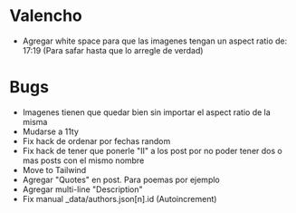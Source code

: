 # Valencho
- Agregar white space para que las imagenes tengan un aspect ratio de: 17:19 (Para safar hasta que lo arregle de verdad)

# Bugs
- Imagenes tienen que quedar bien sin importar el aspect ratio de la misma
- Mudarse a 11ty
- Fix hack de ordenar por fechas random
- Fix hack de tener que ponerle "II" a los post por no poder tener dos o mas posts con el mismo nombre
- Move to Tailwind
- Agregar "Quotes" en post. Para poemas por ejemplo
- Agregar multi-line "Description"
- Fix manual _data/authors.json[n].id (Autoincrement)